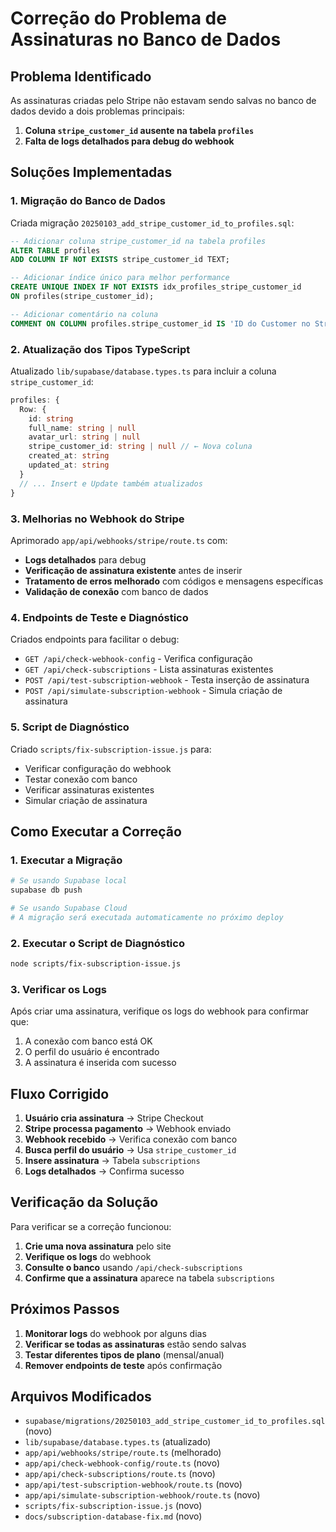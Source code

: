 # Correção do Problema de Assinaturas no Banco de Dados

## Problema Identificado

As assinaturas criadas pelo Stripe não estavam sendo salvas no banco de dados devido a dois problemas principais:

1. **Coluna `stripe_customer_id` ausente na tabela `profiles`**
2. **Falta de logs detalhados para debug do webhook**

## Soluções Implementadas

### 1. Migração do Banco de Dados

Criada migração `20250103_add_stripe_customer_id_to_profiles.sql`:

```sql
-- Adicionar coluna stripe_customer_id na tabela profiles
ALTER TABLE profiles
ADD COLUMN IF NOT EXISTS stripe_customer_id TEXT;

-- Adicionar índice único para melhor performance
CREATE UNIQUE INDEX IF NOT EXISTS idx_profiles_stripe_customer_id
ON profiles(stripe_customer_id);

-- Adicionar comentário na coluna
COMMENT ON COLUMN profiles.stripe_customer_id IS 'ID do Customer no Stripe para integração de pagamentos';
```

### 2. Atualização dos Tipos TypeScript

Atualizado `lib/supabase/database.types.ts` para incluir a coluna `stripe_customer_id`:

```typescript
profiles: {
  Row: {
    id: string
    full_name: string | null
    avatar_url: string | null
    stripe_customer_id: string | null // ← Nova coluna
    created_at: string
    updated_at: string
  }
  // ... Insert e Update também atualizados
}
```

### 3. Melhorias no Webhook do Stripe

Aprimorado `app/api/webhooks/stripe/route.ts` com:

- **Logs detalhados** para debug
- **Verificação de assinatura existente** antes de inserir
- **Tratamento de erros melhorado** com códigos e mensagens específicas
- **Validação de conexão** com banco de dados

### 4. Endpoints de Teste e Diagnóstico

Criados endpoints para facilitar o debug:

- `GET /api/check-webhook-config` - Verifica configuração
- `GET /api/check-subscriptions` - Lista assinaturas existentes
- `POST /api/test-subscription-webhook` - Testa inserção de assinatura
- `POST /api/simulate-subscription-webhook` - Simula criação de assinatura

### 5. Script de Diagnóstico

Criado `scripts/fix-subscription-issue.js` para:

- Verificar configuração do webhook
- Testar conexão com banco
- Verificar assinaturas existentes
- Simular criação de assinatura

## Como Executar a Correção

### 1. Executar a Migração

```bash
# Se usando Supabase local
supabase db push

# Se usando Supabase Cloud
# A migração será executada automaticamente no próximo deploy
```

### 2. Executar o Script de Diagnóstico

```bash
node scripts/fix-subscription-issue.js
```

### 3. Verificar os Logs

Após criar uma assinatura, verifique os logs do webhook para confirmar que:

1. A conexão com banco está OK
2. O perfil do usuário é encontrado
3. A assinatura é inserida com sucesso

## Fluxo Corrigido

1. **Usuário cria assinatura** → Stripe Checkout
2. **Stripe processa pagamento** → Webhook enviado
3. **Webhook recebido** → Verifica conexão com banco
4. **Busca perfil do usuário** → Usa `stripe_customer_id`
5. **Insere assinatura** → Tabela `subscriptions`
6. **Logs detalhados** → Confirma sucesso

## Verificação da Solução

Para verificar se a correção funcionou:

1. **Crie uma nova assinatura** pelo site
2. **Verifique os logs** do webhook
3. **Consulte o banco** usando `/api/check-subscriptions`
4. **Confirme que a assinatura** aparece na tabela `subscriptions`

## Próximos Passos

1. **Monitorar logs** do webhook por alguns dias
2. **Verificar se todas as assinaturas** estão sendo salvas
3. **Testar diferentes tipos de plano** (mensal/anual)
4. **Remover endpoints de teste** após confirmação

## Arquivos Modificados

- `supabase/migrations/20250103_add_stripe_customer_id_to_profiles.sql` (novo)
- `lib/supabase/database.types.ts` (atualizado)
- `app/api/webhooks/stripe/route.ts` (melhorado)
- `app/api/check-webhook-config/route.ts` (novo)
- `app/api/check-subscriptions/route.ts` (novo)
- `app/api/test-subscription-webhook/route.ts` (novo)
- `app/api/simulate-subscription-webhook/route.ts` (novo)
- `scripts/fix-subscription-issue.js` (novo)
- `docs/subscription-database-fix.md` (novo)
